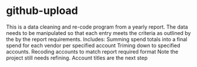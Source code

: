 # github-upload
This is a data cleaning and re-code program from a yearly report. The data needs to be manipulated so that each entry meets the criteria as 
outlined by the by the report requirements. 
Includes:
  Summing spend totals into a final spend for each vendor per specified account
  Triming down to specified accounts.
  Recoding accounts to match report required format
 Note the project still needs refining. Account titles are the next step 
